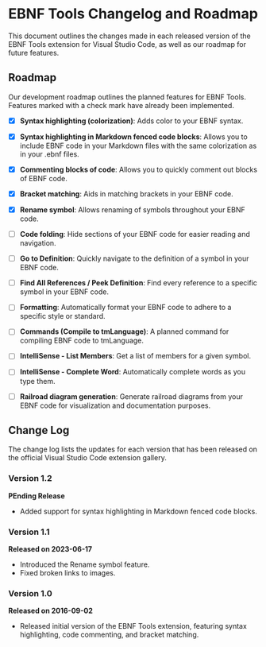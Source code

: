 # EBNF Tools Changelog and Roadmap

This document outlines the changes made in each released version of the EBNF Tools extension for Visual Studio Code, as well as our roadmap for future features.

## Roadmap

Our development roadmap outlines the planned features for EBNF Tools. Features marked with a check mark have already been implemented.

- [x] **Syntax highlighting (colorization)**: Adds color to your EBNF syntax.
- [x] **Syntax highlighting in Markdown fenced code blocks**: Allows you to include EBNF code in your Markdown files with the same colorization as in your .ebnf files.
- [x] **Commenting blocks of code**: Allows you to quickly comment out blocks of EBNF code.
- [x] **Bracket matching**: Aids in matching brackets in your EBNF code.
- [x] **Rename symbol**: Allows renaming of symbols throughout your EBNF code.
- [ ] **Code folding**: Hide sections of your EBNF code for easier reading and navigation.
- [ ] **Go to Definition**: Quickly navigate to the definition of a symbol in your EBNF code.
- [ ] **Find All References / Peek Definition**: Find every reference to a specific symbol in your EBNF code.
- [ ] **Formatting**: Automatically format your EBNF code to adhere to a specific style or standard.
- [ ] **Commands (Compile to tmLanguage)**: A planned command for compiling EBNF code to tmLanguage.
- [ ] **IntelliSense - List Members**: Get a list of members for a given symbol.
- [ ] **IntelliSense - Complete Word**: Automatically complete words as you type them.
- [ ] **Railroad diagram generation**: Generate railroad diagrams from your EBNF code for visualization and documentation purposes.


## Change Log

The change log lists the updates for each version that has been released on the official Visual Studio Code extension gallery.

### Version 1.2
**PEnding Release**

- Added support for syntax highlighting in Markdown fenced code blocks.

### Version 1.1
**Released on 2023-06-17**

- Introduced the Rename symbol feature.
- Fixed broken links to images.

### Version 1.0
**Released on 2016-09-02**

- Released initial version of the EBNF Tools extension, featuring syntax highlighting, code commenting, and bracket matching.
